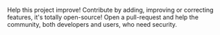 Help this project improve! Contribute by adding, improving or correcting features, it's totally open-source! Open a pull-request and help the community, both developers and users, who need security.
